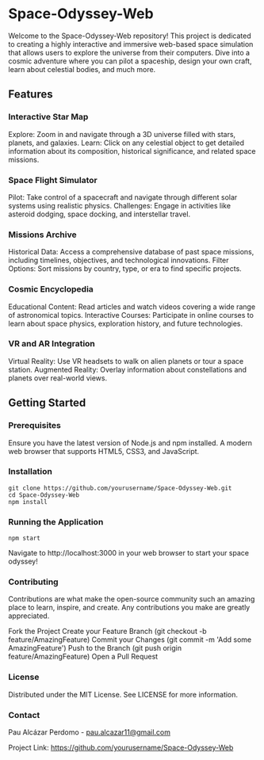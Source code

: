 # Space-Odyssey-Web

Welcome to the Space-Odyssey-Web repository! This project is dedicated to creating a highly interactive and immersive web-based space simulation that allows users to explore the universe from their computers. Dive into a cosmic adventure where you can pilot a spaceship, design your own craft, learn about celestial bodies, and much more.
## Features
### Interactive Star Map

Explore: Zoom in and navigate through a 3D universe filled with stars, planets, and galaxies.
Learn: Click on any celestial object to get detailed information about its composition, historical significance, and related space missions.

### Space Flight Simulator

Pilot: Take control of a spacecraft and navigate through different solar systems using realistic physics.
Challenges: Engage in activities like asteroid dodging, space docking, and interstellar travel.

### Missions Archive

Historical Data: Access a comprehensive database of past space missions, including timelines, objectives, and technological innovations.
Filter Options: Sort missions by country, type, or era to find specific projects.

### Cosmic Encyclopedia

Educational Content: Read articles and watch videos covering a wide range of astronomical topics.
Interactive Courses: Participate in online courses to learn about space physics, exploration history, and future technologies.

### VR and AR Integration

Virtual Reality: Use VR headsets to walk on alien planets or tour a space station.
Augmented Reality: Overlay information about constellations and planets over real-world views.

## Getting Started
### Prerequisites

Ensure you have the latest version of Node.js and npm installed.
A modern web browser that supports HTML5, CSS3, and JavaScript.

### Installation

    git clone https://github.com/yourusername/Space-Odyssey-Web.git
    cd Space-Odyssey-Web
    npm install

### Running the Application

    npm start

Navigate to http://localhost:3000 in your web browser to start your space odyssey!

### Contributing

Contributions are what make the open-source community such an amazing place to learn, inspire, and create. Any contributions you make are greatly appreciated.

Fork the Project
Create your Feature Branch (git checkout -b feature/AmazingFeature)
Commit your Changes (git commit -m 'Add some AmazingFeature')
Push to the Branch (git push origin feature/AmazingFeature)
Open a Pull Request

### License

Distributed under the MIT License. See LICENSE for more information.

### Contact
Pau Alcázar Perdomo - pau.alcazar11@gmail.com

Project Link: https://github.com/yourusername/Space-Odyssey-Web
